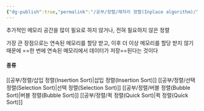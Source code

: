 ```yaml
---
{"dg-publish":true,"permalink":"/공부/정렬/제자리 정렬(Inplace algorithm)/","dgPassFrontmatter":true}
---
```



추가적인 메모리 공간을 많이 필요로 하지 않거나, 전혀 필요하지 않은 정렬

가장 큰 장점으로는 연속된 메모리를 할당 받고, 이후 더 이상 메모리를 할당 받지 않기 때문에 ==한 번에 연속된 메모리에서 데이터가 저장==된다는 것이다

#### 종류
[[공부/정렬/삽입 정렬(Insertion Sort)\|삽입 정렬(Insertion Sort)]]
[[공부/정렬/선택 정렬(Selection Sort)\|선택 정렬(Selection Sort)]]
[[공부/정렬/버블 정렬(Bubble Sort)\|버블 정렬(Bubble Sort)]]
[[공부/정렬/퀵 정렬(Quick Sort)\|퀵 정렬(Quick Sort)]]